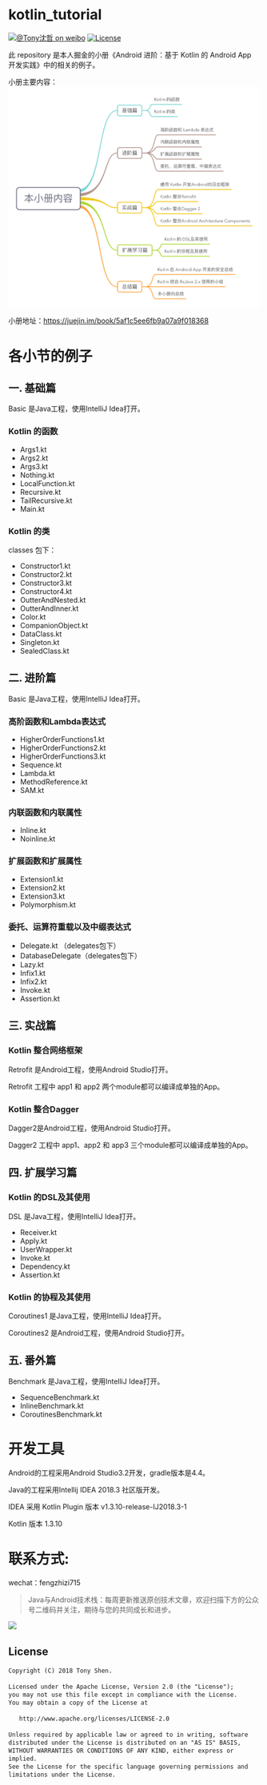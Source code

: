 # kotlin_tutorial

[![@Tony沈哲 on weibo](https://img.shields.io/badge/weibo-%40Tony%E6%B2%88%E5%93%B2-blue.svg)](http://www.weibo.com/fengzhizi715)
[![License](https://img.shields.io/badge/license-Apache%202-lightgrey.svg)](https://www.apache.org/licenses/LICENSE-2.0.html)

此 repository 是本人掘金的小册《Android 进阶：基于 Kotlin 的 Android App 开发实践》中的相关的例子。

小册主要内容：
![](images/content.png)


小册地址：https://juejin.im/book/5af1c5ee6fb9a07a9f018368

# 各小节的例子

## 一. 基础篇
Basic 是Java工程，使用IntelliJ Idea打开。

### Kotlin 的函数

* Args1.kt
* Args2.kt
* Args3.kt
* Nothing.kt
* LocalFunction.kt
* Recursive.kt
* TailRecursive.kt
* Main.kt

### Kotlin 的类

classes 包下：

* Constructor1.kt
* Constructor2.kt
* Constructor3.kt
* Constructor4.kt
* OutterAndNested.kt
* OutterAndInner.kt
* Color.kt
* CompanionObject.kt
* DataClass.kt
* Singleton.kt
* SealedClass.kt

## 二. 进阶篇
Basic 是Java工程，使用IntelliJ Idea打开。

### 高阶函数和Lambda表达式

* HigherOrderFunctions1.kt
* HigherOrderFunctions2.kt
* HigherOrderFunctions3.kt
* Sequence.kt
* Lambda.kt
* MethodReference.kt
* SAM.kt

### 内联函数和内联属性

* Inline.kt
* Noinline.kt

### 扩展函数和扩展属性

* Extension1.kt
* Extension2.kt
* Extension3.kt
* Polymorphism.kt

### 委托、运算符重载以及中缀表达式

* Delegate.kt （delegates包下）
* DatabaseDelegate（delegates包下）
* Lazy.kt
* Infix1.kt
* Infix2.kt
* Invoke.kt
* Assertion.kt

## 三. 实战篇

### Kotlin 整合网络框架
Retrofit 是Android工程，使用Android Studio打开。

Retrofit 工程中 app1 和 app2 两个module都可以编译成单独的App。

### Kotlin 整合Dagger
Dagger2是Android工程，使用Android Studio打开。

Dagger2 工程中 app1、app2 和 app3 三个module都可以编译成单独的App。

## 四. 扩展学习篇

### Kotlin 的DSL及其使用
DSL 是Java工程，使用IntelliJ Idea打开。

* Receiver.kt
* Apply.kt
* UserWrapper.kt
* Invoke.kt
* Dependency.kt
* Assertion.kt

### Kotlin 的协程及其使用
Coroutines1 是Java工程，使用IntelliJ Idea打开。

Coroutines2 是Android工程，使用Android Studio打开。

## 五. 番外篇
Benchmark 是Java工程，使用IntelliJ Idea打开。

* SequenceBenchmark.kt
* InlineBenchmark.kt
* CoroutinesBenchmark.kt


# 开发工具

Android的工程采用Android Studio3.2开发，gradle版本是4.4。

Java的工程采用Intellij IDEA 2018.3 社区版开发。

IDEA 采用 Kotlin Plugin 版本 v1.3.10-release-IJ2018.3-1

Kotlin 版本 1.3.10



# 联系方式:
wechat：fengzhizi715

> Java与Android技术栈：每周更新推送原创技术文章，欢迎扫描下方的公众号二维码并关注，期待与您的共同成长和进步。

![](https://user-gold-cdn.xitu.io/2018/7/24/164cc729c7c69ac1?w=344&h=344&f=jpeg&s=9082)


License
-------

    Copyright (C) 2018 Tony Shen.

    Licensed under the Apache License, Version 2.0 (the "License");
    you may not use this file except in compliance with the License.
    You may obtain a copy of the License at

       http://www.apache.org/licenses/LICENSE-2.0

    Unless required by applicable law or agreed to in writing, software
    distributed under the License is distributed on an "AS IS" BASIS,
    WITHOUT WARRANTIES OR CONDITIONS OF ANY KIND, either express or implied.
    See the License for the specific language governing permissions and
    limitations under the License.
